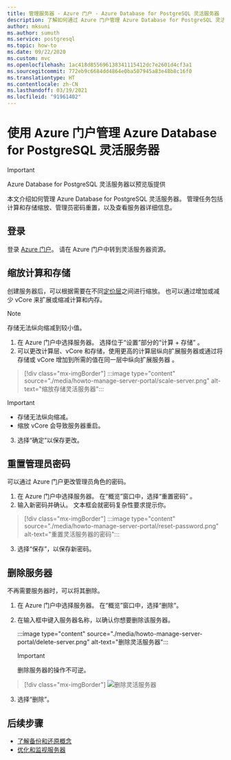 ```yaml
---
title: 管理服务器 - Azure 门户 - Azure Database for PostgreSQL 灵活服务器
description: 了解如何通过 Azure 门户管理 Azure Database for PostgreSQL 灵活服务器。
author: mksuni
ms.author: sumuth
ms.service: postgresql
ms.topic: how-to
ms.date: 09/22/2020
ms.custom: mvc
ms.openlocfilehash: 1ac418d855696138341115412dc7e2601d4cf3a1
ms.sourcegitcommit: 772eb9c6684dd4864e0ba507945a83e48b8c16f0
ms.translationtype: HT
ms.contentlocale: zh-CN
ms.lasthandoff: 03/19/2021
ms.locfileid: "91961402"
---
```

# <a name="manage-an-azure-database-for-postgresql---flexible-server-using-the-azure-portal"></a>使用 Azure 门户管理 Azure Database for PostgreSQL 灵活服务器

> [!IMPORTANT]
> Azure Database for PostgreSQL 灵活服务器以预览版提供

本文介绍如何管理 Azure Database for PostgreSQL 灵活服务器。 管理任务包括计算和存储缩放、管理员密码重置，以及查看服务器详细信息。

## <a name="sign-in"></a>登录

登录 [Azure 门户](https://portal.azure.com)。 请在 Azure 门户中转到灵活服务器资源。

## <a name="scale-compute-and-storage"></a>缩放计算和存储

创建服务器后，可以根据需要在不同[定价层](https://azure.microsoft.com/pricing/details/postgresql/)之间进行缩放。 也可以通过增加或减少 vCore 来扩展或缩减计算和内存。

> [!NOTE]
> 存储无法纵向缩减到较小值。

1. 在 Azure 门户中选择服务器。 选择位于“设置”部分的“计算 + 存储” 。
2. 可以更改计算层、vCore 和存储，使用更高的计算层纵向扩展服务器或通过将存储或 vCore 增加到所需的值在同一层中纵向扩展服务器  。

> [!div class="mx-imgBorder"]
> :::image type="content" source="./media/howto-manage-server-portal/scale-server.png" alt-text="缩放存储灵活服务器":::

> [!Important]
> - 存储无法纵向缩减。
> - 缩放 vCore 会导致服务器重启。

3. 选择“确定”以保存更改。 

## <a name="reset-admin-password"></a>重置管理员密码

可以通过 Azure 门户更改管理员角色的密码。

1. 在 Azure 门户中选择服务器。 在“概览”窗口中，选择“重置密码”   。
2. 输入新密码并确认。 文本框会就密码复杂性要求提示你。

> [!div class="mx-imgBorder"]
> :::image type="content" source="./media/howto-manage-server-portal/reset-password.png" alt-text="重置灵活服务器的密码":::

3. 选择“保存”，以保存新密码。

## <a name="delete-a-server"></a>删除服务器

不再需要服务器时，可以将其删除。

1. 在 Azure 门户中选择服务器。 在“概览”窗口中，选择“删除”。  
2. 在输入框中键入服务器名称，以确认你想要删除该服务器。

   :::image type="content" source="./media/howto-manage-server-portal/delete-server.png" alt-text="删除灵活服务器":::

   > [!IMPORTANT]
   > 删除服务器的操作不可逆。

  > [!div class="mx-imgBorder"]
  > ![删除灵活服务器](./media/howto-manage-server-portal/delete-server.png)  

3. 选择“删除”。

## <a name="next-steps"></a>后续步骤

- [了解备份和还原概念](concepts-backup-restore.md)
- [优化和监视服务器](concepts-monitoring.md)
